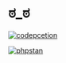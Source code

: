 # ಠ_ಠ


[![codepcetion](https://github.com/verfriemelt-dot-org/wrapped/actions/workflows/codeception.yml/badge.svg)](https://github.com/verfriemelt-dot-org/wrapped/actions/workflows/codeception.yml)

[![phpstan](https://github.com/verfriemelt-dot-org/wrapped/actions/workflows/phpstan.yml/badge.svg)](https://github.com/verfriemelt-dot-org/wrapped/actions/workflows/phpstan.yml)
